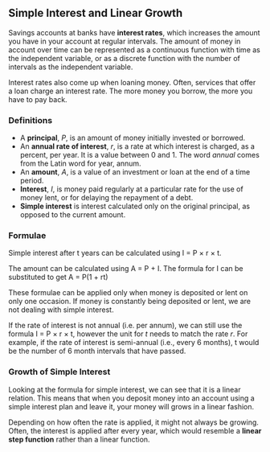 Simple Interest and Linear Growth
-------

Savings accounts at banks have **interest rates**, which increases the amount you have in your account at regular intervals. The amount of money in account over time can be represented as a continuous function with time as the independent variable, or as a discrete function with the number of intervals as the independent variable.

Interest rates also come up when loaning money. Often, services that offer a loan charge an interest rate. The more money you borrow, the more you have to pay back.


### Definitions

* A **principal**, *P*, is an amount of money initially invested or borrowed.
* An **annual rate of interest**, *r*, is a rate at which interest is charged, as a percent, per year. It is a value between 0 and 1. The word *annual* comes from the Latin word for year, annum.
* An **amount**, *A*, is a value of an investment or loan at the end of a time period. 
* **Interest**, *I*, is money paid regularly at a particular rate for the use of money lent, or for delaying the repayment of a debt.
* **Simple interest** is interest calculated only on the original principal, as opposed to the current amount.


### Formulae

Simple interest after t years can be calculated using I = P × r × t.

The amount can be calculated using A = P + I. The formula for I can be substituted to get A = P(1 + rt)

These formulae can be applied only when money is deposited or lent on only one occasion. If money is constantly being deposited or lent, we are not dealing with simple interest. 

If the rate of interest is not annual (i.e. per annum), we can still use the formula I = P × r × t, however the unit for *t* needs to match the rate *r*. For example, if the rate of interest is semi-annual (i.e., every 6 months), t would be the number of 6 month intervals that have passed.


### Growth of Simple Interest

Looking at the formula for simple interest, we can see that it is a linear relation. This means that when you deposit money into an account using a simple interest plan and leave it, your money will grows in a linear fashion.

Depending on how often the rate is applied, it might not always be growing. Often, the interest is applied after every year, which would resemble a **linear step function** rather than a linear function.